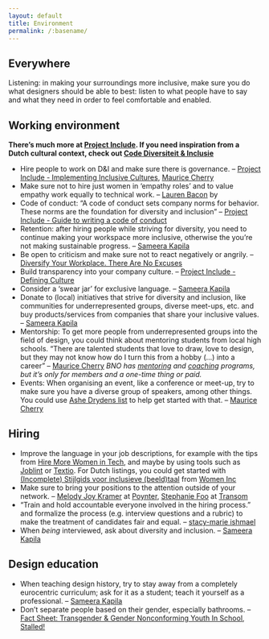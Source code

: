 ```yaml
---
layout: default
title: Environment
permalink: /:basename/
---
```


## Everywhere

Listening: in making your surroundings more inclusive, make sure you do what designers should be able to best: listen to what people have to say and what they need in order to feel comfortable and enabled.

## Working environment

**There’s much more at [Project Include](https://projectinclude.org/recommendations/). If you need inspiration from a Dutch cultural context, check out [Code Diversiteit & Inclusie](https://codedi.nl/)**

- Hire people to work on D&I and make sure there is governance. – [Project Include - Implementing Inclusive Cultures](https://projectinclude.org/implementing_culture#staff-for-building-inclusion), [Maurice Cherry](https://youtu.be/eBuFCkmyYuA?t=1090)
- Make sure not to hire just women in ‘empathy roles’ and to value empathy work equally to technical work. – [Lauren Bacon](https://www.laurenbacon.com/women-tech-empathy-work/) by
- Code of conduct: “A code of conduct sets company norms for behavior. These norms are the foundation for diversity and inclusion” – [Project Include - Guide to writing a code of conduct](https://projectinclude.org/writing_cocs)
- Retention: after hiring people while striving for diversity, you need to continue making your workspace more inclusive, otherwise the you’re not making sustainable progress. – [Sameera Kapila](https://youtu.be/5pj8E-XbRzE?t=986)
- Be open to criticism and make sure not to react negatively or angrily. – [Diversify Your Workplace. There Are No Excuses](https://transom.org/2015/stephanie-foo/)
- Build transparency into your company culture. – [Project Include - Defining Culture](https://projectinclude.org/defining_culture#build-transparency-into-company-culture)
- Consider a ‘swear jar’ for exclusive language. – [Sameera Kapila](https://youtu.be/5pj8E-XbRzE?t=1240)
- Donate to (local) initiatives that strive for diversity and inclusion, like communities for underrepresented groups, diverse meet-ups, etc. and buy products/services from companies that share your inclusive values.  – [Sameera Kapila](https://youtu.be/5pj8E-XbRzE?t=1689)
- Mentorship: To get more people from underrepresented groups into the field of design, you could think about mentoring students from local high schools. “There are talented students that love to draw, love to design, but they may not know how do I turn this from a hobby (...) into a career” – [Maurice Cherry](https://youtu.be/eBuFCkmyYuA?t=948) _BNO has [mentoring](https://www.bno.nl/page/bno-mentoring) and [coaching](https://www.bno.nl/page/bno-coaching) programs, but it’s only for members and a one-time thing or paid._
- Events: When organising an event, like a conference or meet-up, try to make sure you have a diverse group of speakers, among other things. You could use [Ashe Drydens list](https://www.ashedryden.com/blog/increasing-diversity-at-your-conference) to help get started with that. – [Maurice Cherry](https://youtu.be/eBuFCkmyYuA?t=1013)

## Hiring

- Improve the language in your job descriptions, for example with the tips from [Hire More Women in Tech](https://www.hiremorewomenintech.com/#block-yui_3_17_2_1_1404580746562_9726), and maybe by using tools such as [Joblint](https://joblint.org/) or [Textio](https://textio.com/). For Dutch listings, you could get started with [(Incomplete) Stijlgids voor inclusieve (beeld)taal](https://205rpe43adla3g1ggs4flrux-wpengine.netdna-ssl.com/wp-content/uploads/2020/07/WOMEN-Inc-stijlgids-versie-augustus-2020.pdf) from [Women Inc](https://www.womeninc.nl/)
- Make sure to bring your positions to the attention outside of your network. – [Melody Joy Kramer](https://twitter.com/mkramer) at [Poynter](https://www.poynter.org/business-work/2017/5-ways-to-make-your-journalism-job-descriptions-better/), [Stephanie Foo](https://www.stephaniefoo.me/) at [Transom](https://transom.org/2015/stephanie-foo/)
- “Train and hold accountable everyone involved in the hiring process.” and formalize the process (e.g. interview questions and a rubric) to make the treatment of candidates fair and equal. – [stacy-marie ishmael](https://medium.com/@s_m_i/lessons-in-inclusive-hiring-what-ive-learnt-d8501d8925d5)
- When _being_ interviewed, ask about diversity and inclusion.  – [Sameera Kapila](https://youtu.be/5pj8E-XbRzE?t=1712)

## Design education

- When teaching design history, try to stay away from a completely eurocentric curriculum; ask for it as a student; teach it yourself as a professional. – [Sameera Kapila](https://threadreaderapp.com/thread/1267160838911201281.html)
- Don’t separate people based on their gender, especially bathrooms. – [Fact Sheet: Transgender & Gender Nonconforming Youth In School](https://srlp.org/resources/fact-sheet-transgender-gender-nonconforming-youth-school/), [Stalled!](https://www.stalled.online/)
